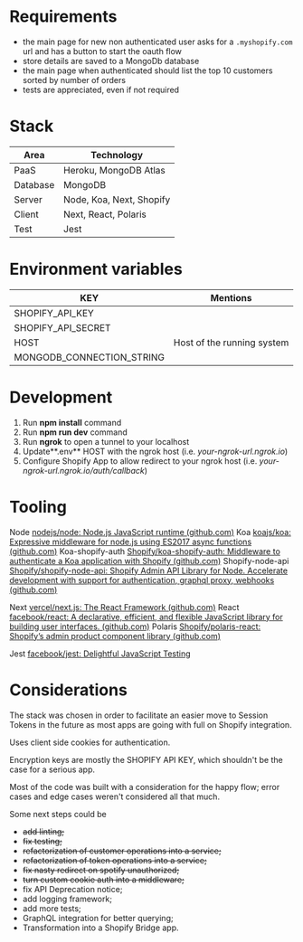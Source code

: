 
# Requirements

- the main page for new non authenticated user asks for a `.myshopify.com` url and has a button to start the oauth flow
- store details are saved to a MongoDb database
- the main page when authenticated should list the top 10 customers sorted by number of orders
- tests are appreciated, even if not required


# Stack

|Area|Technology|
|--|--|
|PaaS|Heroku, MongoDB Atlas|
|Database|MongoDB|
|Server|Node, Koa, Next, Shopify|
|Client|Next, React, Polaris|
|Test|Jest|


# Environment variables

|KEY|Mentions|
|--|--|
|SHOPIFY_API_KEY||
|SHOPIFY_API_SECRET||
|HOST|Host of the running system|
|MONGODB_CONNECTION_STRING||


# Development

1. Run **npm install** command
2. Run **npm run dev** command
3. Run **ngrok** to open a tunnel to your localhost
4. Update**.env** HOST with the ngrok host (i.e. *your-ngrok-url.ngrok.io*)
5. Configure Shopify App to allow redirect to your ngrok host (i.e. *your-ngrok-url.ngrok.io/auth/callback*)


# Tooling

Node [nodejs/node: Node.js JavaScript runtime (github.com)](https://github.com/nodejs/node)
Koa [koajs/koa: Expressive middleware for node.js using ES2017 async functions (github.com)](https://github.com/koajs/koa)
Koa-shopify-auth [Shopify/koa-shopify-auth: Middleware to authenticate a Koa application with Shopify (github.com)](https://github.com/Shopify/koa-shopify-auth)
Shopify-node-api [Shopify/shopify-node-api: Shopify Admin API Library for Node. Accelerate development with support for authentication, graphql proxy, webhooks (github.com)](https://github.com/Shopify/shopify-node-api)

Next [vercel/next.js: The React Framework (github.com)](https://github.com/vercel/next.js/)
React [facebook/react: A declarative, efficient, and flexible JavaScript library for building user interfaces. (github.com)](https://github.com/facebook/react)
Polaris [Shopify/polaris-react: Shopify’s admin product component library (github.com)](https://github.com/Shopify/polaris-react)

Jest [facebook/jest: Delightful JavaScript Testing](https://github.com/facebook/jest)


# Considerations

The stack was chosen in order to facilitate an easier move to Session Tokens in the future as most apps are going with full on Shopify integration.

Uses client side cookies for authentication.

Encryption keys are mostly the SHOPIFY API KEY, which shouldn't be the case for a serious app.

Most of the code was built with a consideration for the happy flow; error cases and edge cases weren't considered all that much.

Some next steps could be 
- ~~add linting;~~
- ~~fix testing;~~
- ~~refactorization of customer operations into a service;~~
- ~~refactorization of token operations into a service;~~
- ~~fix nasty redirect on spotify unauthorized;~~
- ~~turn custom cookie auth into a middleware;~~
- fix API Deprecation notice;
- add logging framework;
- add more tests;
- GraphQL integration for better querying;
- Transformation into a Shopify Bridge app.